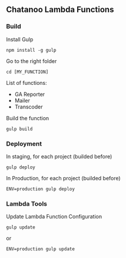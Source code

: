 ## Chatanoo Lambda Functions

### Build

Install Gulp

```
npm install -g gulp
```

Go to the right folder

```
cd [MY_FUNCTION]
```

List of functions:

* GA Reporter
* Mailer
* Transcoder

Build the function

```
gulp build
```

### Deployment

In staging, for each project (builded before)

```
gulp deploy
```

In Production, for each project (builded before)

```
ENV=production gulp deploy
```

### Lambda Tools

Update Lambda Function Configuration

```
gulp update
```

or

```
ENV=production gulp update
```